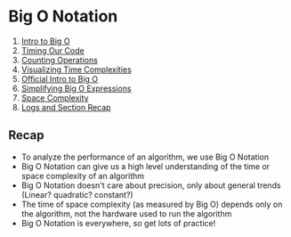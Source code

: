 # Big O Notation

1. [Intro to Big O](./01-Intro-to-big-o.md)
1. [Timing Our Code](./02-timing-our-code.md)
1. [Counting Operations](./03-counting-operations.md)
1. [Visualizing Time Complexities](./04-visualizing-time-complexities.md)
1. [Official Intro to Big O](./05-official-intro-to-big-o.md)
1. [Simplifying Big O Expressions](./06-simplifying-big-o-expressions.md)
1. [Space Complexity](./07-space-complexity.md)
1. [Logs and Section Recap](./08-logs-and-section-recap.md)

## Recap

- To analyze the performance of an algorithm, we use Big O Notation
- Big O Notation can give us a high level understanding of the time or space complexity of an algorithm
- Big O Notation doesn't care about precision, only about general trends (Linear? quadratic? constant?)
- The time of space complexity (as measured by Big O) depends only on the algorithm, not the hardware used to run the algorithm
- Big O Notation is everywhere, so get lots of practice!
